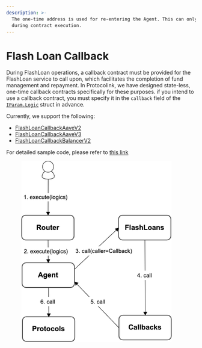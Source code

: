 ```yaml
---
description: >-
  The one-time address is used for re-entering the Agent. This can only be set
  during contract execution.
---
```


# Flash Loan Callback

During FlashLoan operations, a callback contract must be provided for the FlashLoan service to call upon, which facilitates the completion of fund management and repayment. In Protocolink, we have designed state-less, one-time callback contracts specifically for these purposes. if you intend to use a callback contract, you must specify it in the `callback` field of the [`IParam.Logic`](router.md#iparam.logic) struct in advance.

Currently, we support the following:

* [FlashLoanCallbackAaveV2](https://github.com/dinngo/composable-router-contract/blob/release/v0.1.0-ethtaipei/src/FlashLoanCallbackAaveV2.sol)
* [FlashLoanCallbackAaveV3](https://github.com/dinngo/composable-router-contract/blob/release/v0.1.0-ethtaipei/src/FlashLoanCallbackAaveV3.sol)
* [FlashLoanCallbackBalancerV2](https://github.com/dinngo/composable-router-contract/blob/release/v0.1.0-ethtaipei/src/FlashLoanCallbackBalancerV2.sol)

For detailed sample code, please refer to [this link](https://github.com/dinngo/composable-router-contract/blob/release/v0.1.0-ethtaipei/test/integration/AaveV2.t.sol#L119)

<figure><img src="../../.gitbook/assets/callbacks (2).png" alt=""><figcaption></figcaption></figure>



###



